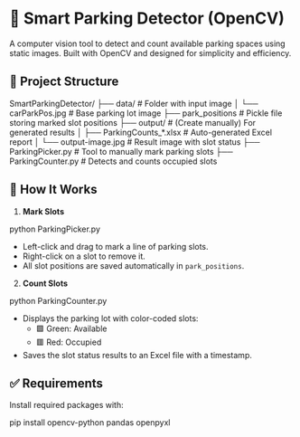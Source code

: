 # 🚗 Smart Parking Detector (OpenCV)

A computer vision tool to detect and count available parking spaces using static images. Built with OpenCV and designed for simplicity and efficiency.

## 📁 Project Structure
SmartParkingDetector/
├── data/                # Folder with input image
│ └── carParkPos.jpg     # Base parking lot image
├── park_positions       # Pickle file storing marked slot positions
├── output/              # (Create manually) For generated results
│   ├── ParkingCounts_*.xlsx     # Auto-generated Excel report
│   └── output-image.jpg         # Result image with slot status
├── ParkingPicker.py           # Tool to manually mark parking slots
├── ParkingCounter.py   # Detects and counts occupied slots

## 🔧 How It Works

1. **Mark Slots**

python ParkingPicker.py 

- Left-click and drag to mark a line of parking slots.
- Right-click on a slot to remove it.
- All slot positions are saved automatically in `park_positions`.

2. **Count Slots**

python ParkingCounter.py

- Displays the parking lot with color-coded slots:
  - 🟩 Green: Available
  - 🟥 Red: Occupied
- Saves the slot status results to an Excel file with a timestamp.


## ✅ Requirements

Install required packages with:

pip install opencv-python pandas openpyxl
